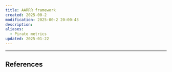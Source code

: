 ```yaml
---
title: AARRR framework
created: 2025-00-2
modification: 2025-00-2 20:00:43
description: 
aliases:
  - Pirate metrics
updated: 2025-01-22
---
```



---
## References
